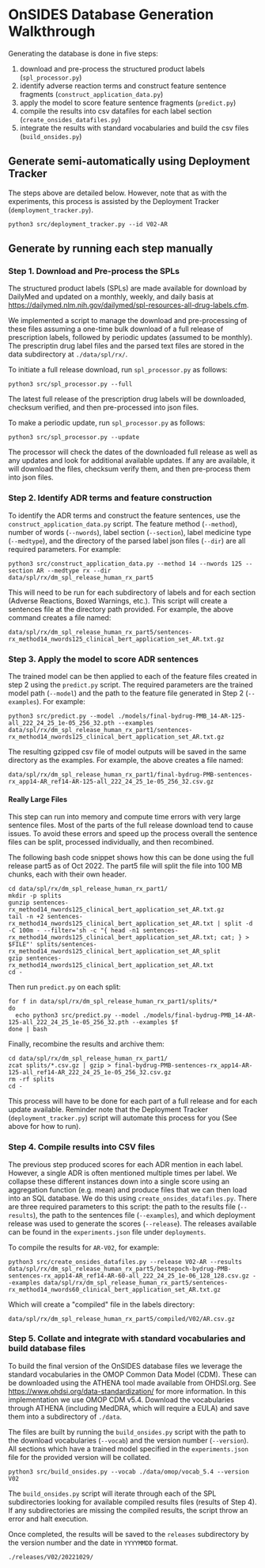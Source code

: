 # OnSIDES Database Generation Walkthrough

Generating the database is done in five steps:

1. download and pre-process the structured product labels (`spl_processor.py`)
2. identify adverse reaction terms and construct feature sentence fragments (`construct_application_data.py`)
3. apply the model to score feature sentence fragments (`predict.py`)
4. compile the results into csv datafiles for each label section (`create_onsides_datafiles.py`)
5. integrate the results with standard vocabularies and build the csv files (`build_onsides.py`)

## Generate semi-automatically using Deployment Tracker

The steps above are detailed below. However, note that as with the experiments,
this process is assisted by the Deployment Tracker (`demployment_tracker.py`).

```
python3 src/deployment_tracker.py --id V02-AR
```

## Generate by running each step manually

### Step 1. Download and Pre-process the SPLs

The structured product labels (SPLs) are made available for download by DailyMed and updated
on a monthly, weekly, and daily basis at https://dailymed.nlm.nih.gov/dailymed/spl-resources-all-drug-labels.cfm.

We implemented a script to manage the download and pre-processing of these files assuming a
one-time bulk download of a full release of prescription labels, followed by periodic updates
(assumed to be monthly). The prescriptin drug label files and the parsed text files are stored
in the data subdirectory at `./data/spl/rx/`.

To initiate a full release download, run `spl_processor.py` as follows:

```
python3 src/spl_processor.py --full
```

The latest full release of the prescription drug labels will be downloaded, checksum verified,
and then pre-processed into json files.

To make a periodic update, run `spl_processor.py` as follows:

```
python3 src/spl_processor.py --update
```

The processor will check the dates of the downloaded full release as well as any updates
and look for additional available updates. If any are available, it will download the files,
checksum verify them, and then pre-process them into json files.

### Step 2. Identify ADR terms and feature construction

To identify the ADR terms and construct the feature sentences, use the `construct_application_data.py`
script. The feature method (`--method`), number of words (`--nwords`), label section (`--section`),
label medicine type (`--medtype`), and the directory of the parsed label json files (`--dir`) are
all required parameters. For example:

```
python3 src/construct_application_data.py --method 14 --nwords 125 --section AR --medtype rx --dir data/spl/rx/dm_spl_release_human_rx_part5
```

This will need to be run for each subdirectory of labels and for each section (Adverse Reactions,
Boxed Warnings, etc.). This script will create a sentences file at the directory path provided.
For example, the above command creates a file named:

```
data/spl/rx/dm_spl_release_human_rx_part5/sentences-rx_method14_nwords125_clinical_bert_application_set_AR.txt.gz
```

### Step 3. Apply the model to score ADR sentences

The trained model can be then applied to each of the feature files created in step 2 using
the `predict.py` script. The required parameters are the trained model path (`--model`) and
the path to the feature file generated in Step 2 (`--examples`). For example:

```
python3 src/predict.py --model ./models/final-bydrug-PMB_14-AR-125-all_222_24_25_1e-05_256_32.pth --examples data/spl/rx/dm_spl_release_human_rx_part1/sentences-rx_method14_nwords125_clinical_bert_application_set_AR.txt.gz
```

The resulting gzipped csv file of model outputs will be saved in the same directory
as the examples. For example, the above creates a file named:

```
data/spl/rx/dm_spl_release_human_rx_part1/final-bydrug-PMB-sentences-rx_app14-AR_ref14-AR-125-all_222_24_25_1e-05_256_32.csv.gz
```

#### Really Large Files

This step can run into memory and compute time errors with very large sentence files. Most
of the parts of the full release download tend to cause issues. To avoid these errors and
speed up the process overall the sentence files can be split, processed individually, and
then recombined.

The following bash code snippet shows how this can be done using the full release part5
as of Oct 2022. The part5 file will split the file into 100 MB chunks, each with their
own header.

```
cd data/spl/rx/dm_spl_release_human_rx_part1/
mkdir -p splits
gunzip sentences-rx_method14_nwords125_clinical_bert_application_set_AR.txt.gz
tail -n +2 sentences-rx_method14_nwords125_clinical_bert_application_set_AR.txt | split -d -C 100m - --filter='sh -c "{ head -n1 sentences-rx_method14_nwords125_clinical_bert_application_set_AR.txt; cat; } > $FILE"' splits/sentences-rx_method14_nwords125_clinical_bert_application_set_AR_split
gzip sentences-rx_method14_nwords125_clinical_bert_application_set_AR.txt
cd -
```

Then run `predict.py` on each split:

```
for f in data/spl/rx/dm_spl_release_human_rx_part1/splits/*
do
  echo python3 src/predict.py --model ./models/final-bydrug-PMB_14-AR-125-all_222_24_25_1e-05_256_32.pth --examples $f
done | bash
```

Finally, recombine the results and archive them:

```
cd data/spl/rx/dm_spl_release_human_rx_part1/
zcat splits/*.csv.gz | gzip > final-bydrug-PMB-sentences-rx_app14-AR-125-all_ref14-AR_222_24_25_1e-05_256_32.csv.gz
rm -rf splits
cd -
```

This process will have to be done for each part of a full release and for each
update available. Reminder note that the Deployment Tracker (`deployment_tracker.py`)
script will automate this process for you (See above for how to run).

### Step 4. Compile results into CSV files

The previous step produced scores for each ADR mention in each label. However, a single ADR
is often mentioned multiple times per label. We collapse these different instances down into
a single score using an aggregation function (e.g. mean) and produce files that we can
then load into an SQL database. We do this using `create_onsides_datafiles.py`. There are
three required parameters to this script: the path to the results file (`--results`), the
path to the sentences file (`--examples`), and which deployment release was used to generate
the scores (`--release`). The releases available can be found in the `experiments.json` file
under `deployments`.

To compile the results for `AR-V02`, for example:

```
python3 src/create_onsides_datafiles.py --release V02-AR --results data/spl/rx/dm_spl_release_human_rx_part5/bestepoch-bydrug-PMB-sentences-rx_app14-AR_ref14-AR-60-all_222_24_25_1e-06_128_128.csv.gz --examples data/spl/rx/dm_spl_release_human_rx_part5/sentences-rx_method14_nwords60_clinical_bert_application_set_AR.txt.gz
```

Which will create a "compiled" file in the labels directory:

```
data/spl/rx/dm_spl_release_human_rx_part5/compiled/V02/AR.csv.gz
```

### Step 5. Collate and integrate with standard vocabularies and build database files

To build the final version of the OnSIDES database files we leverage the standard
vocabularies in the OMOP Common Data Model (CDM). These can be downloaded using the
ATHENA tool made available from OHDSI.org. See https://www.ohdsi.org/data-standardization/
for more information. In this implementation we use OMOP CDM v5.4. Download the vocabularies
through ATHENA (including MedDRA, which will require a EULA) and save them into a
subdirectory of `./data`.

The files are built by running the `build_onsides.py` script with the path to the download
vocabularies (`--vocab`) and the version number (`--version`). All sections which have a trained
model specified in the `experiments.json` file for the provided version will be collated.

```
python3 src/build_onsides.py --vocab ./data/omop/vocab_5.4 --version V02
```

The `build_onsides.py` script will iterate through each of the SPL subdirectories looking
for available compiled results files (results of Step 4). If any subdirectories are missing
the compiled results, the script throw an error and halt execution.

Once completed, the results will be saved to the `releases` subdirectory by the version
number and the date in `YYYYMMDD` format.

```
./releases/V02/20221029/
```
